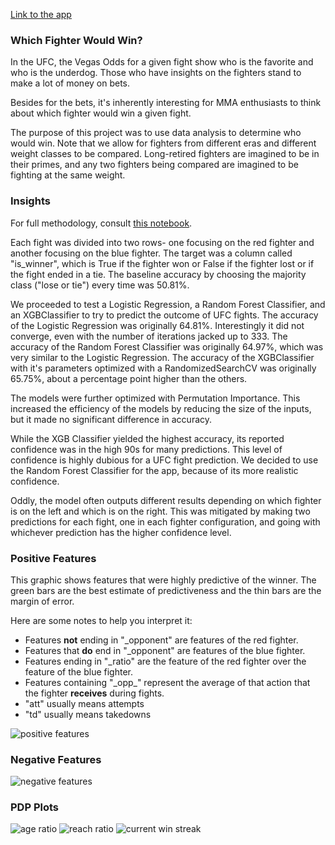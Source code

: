 [Link to the app](https://ufcpredict.stromsy.com/predict)

### Which Fighter Would Win?

In the UFC, the Vegas Odds for a given fight show who is the favorite and who is the underdog. Those who have insights on the fighters stand to make a lot of money on bets.

Besides for the bets, it's inherently interesting for MMA enthusiasts to think about which fighter would win a given fight.

The purpose of this project was to use data analysis to determine who would win. Note that we allow for fighters from different eras and different weight classes to be compared. Long-retired fighters are imagined to be in their primes, and any two fighters being compared are imagined to be fighting at the same weight.


### Insights
For full methodology, consult [this notebook](https://github.com/ekoly/ufc-fight-prediction/blob/master/ipynb/ufc-predictions.ipynb).

Each fight was divided into two rows- one focusing on the red fighter and another focusing on the blue fighter. The target was a column called "is_winner", which is True if the fighter won or False if the fighter lost or if the fight ended in a tie. The baseline accuracy by choosing the majority class ("lose or tie") every time was 50.81%.

We proceeded to test a Logistic Regression, a Random Forest Classifier, and an XGBClassifier to try to predict the outcome of UFC fights. The accuracy of the Logistic Regression was originally 64.81%. Interestingly it did not converge, even with the number of iterations jacked up to 333. The accuracy of the Random Forest Classifier was originally 64.97%, which was very similar to the Logistic Regression. The accuracy of the XGBClassifier with it's parameters optimized with a RandomizedSearchCV was originally 65.75%, about a percentage point higher than the others.

The models were further optimized with Permutation Importance. This increased the efficiency of the models by reducing the size of the inputs, but it made no significant difference in accuracy.

While the XGB Classifier yielded the highest accuracy, its reported confidence was in the high 90s for many predictions. This level of confidence is highly dubious for a UFC fight prediction. We decided to use the Random Forest Classifier for the app, because of its more realistic confidence.

Oddly, the model often outputs different results depending on which fighter is on the left and which is on the right. This was mitigated by making two predictions for each fight, one in each fighter configuration, and going with whichever prediction has the higher confidence level.


### Positive Features

This graphic shows features that were highly predictive of the winner.
The green bars are the best estimate of predictiveness and the thin bars
are the margin of error.
                
Here are some notes to help you interpret it:
* Features **not** ending in "\_opponent" are features of the red fighter. 
* Features that **do** end in "\_opponent" are features of the blue fighter.
* Features ending in "\_ratio" are the feature of the red fighter over the feature of the blue fighter.
* Features containing "\_opp\_" represent the average of that action that the fighter **receives** during fights.
* "att" usually means attempts
* "td" usually means takedowns

![positive features](https://github.com/ekoly/ufc-fight-prediction/blob/master/img/positive-features.png?raw=true)

### Negative Features
![negative features](https://github.com/ekoly/ufc-fight-prediction/blob/master/img/negative-features.png?raw=true)

### PDP Plots
![age ratio](https://github.com/ekoly/ufc-fight-prediction/blob/master/img/age-ratio.png?raw=true)
![reach ratio](https://github.com/ekoly/ufc-fight-prediction/blob/master/img/reach-ratio.png?raw=true)
![current win streak](https://github.com/ekoly/ufc-fight-prediction/blob/master/img/current-win-streak.png?raw=true)

